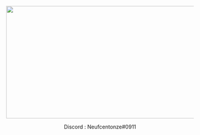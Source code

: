 <p align="center">
  <img width="540" height="304" src="https://www.onlygraphicdesign.com/wp-content/uploads/2017/08/gif-collection-tomas-brundson.gif">
</p>
<p align="center">
Discord : Neufcentonze#0911
</p>
